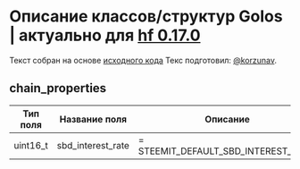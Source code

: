 # Описание классов/структур Golos | актуально для [hf 0.17.0](https://github.com/GolosChain/golos/releases/tag/v0.17.0)
Текст собран на основе [исходного кода](https://github.com/GolosChain/golos/tree/master/libraries/protocol/include/golos/protocol/steem_operations.hpp)
Текс подготовил: [@korzunav](https://golos.io/@korzunav).
## chain_properties


|Тип поля|Название поля|Описание|
|--------|-------------|--------|
|uint16_t|sbd_interest_rate|= STEEMIT_DEFAULT_SBD_INTEREST_RATE;|
